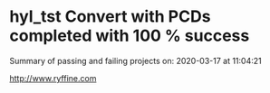 # hyl_tst Convert with PCDs completed with 100 % success

Summary of passing and failing projects on: 2020-03-17 at 11:04:21

http://www.ryffine.com
